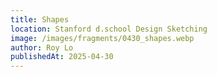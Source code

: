 ```yaml
---
title: Shapes
location: Stanford d.school Design Sketching
image: /images/fragments/0430_shapes.webp
author: Roy Lo
publishedAt: 2025-04-30
---
```

